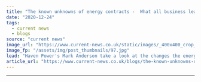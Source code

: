 ```yaml
---
title: "The known unknowns of energy contracts -  What all business leaders should be aware of"
date: "2020-12-24"
tags: 
  - current news
  - blogs
source: "current news"
image_url: "https://www.current-news.co.uk/static/images/_400x400_crop_center-center/Haven-Power-credit-ShutterstockHaven-Power.jpg"
image_fp: "/assets/img/post_thumbnails/97.jpg"
lead: "Haven Power's Mark Anderson take a look at the changes the energy sector can expect in terms of third-party costs, Renewable Obligation mutualisation, and more."
article_url: "https://www.current-news.co.uk/blogs/the-known-unknowns-of-energy-contracts-what-all-business-leaders-should-be-aware-of?utm_source=rss-feeds&utm_medium=rss&utm_campaign=rss"
---
```


---
